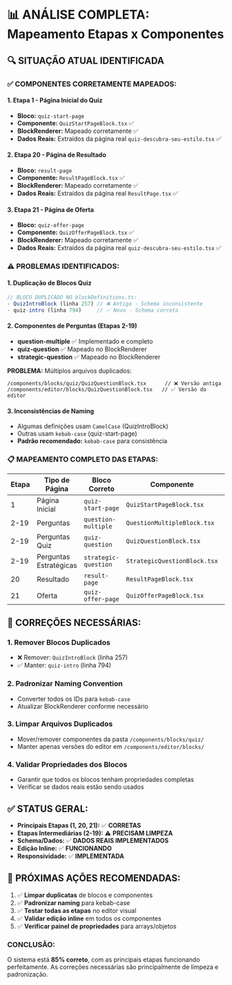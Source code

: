 # 📊 ANÁLISE COMPLETA: Mapeamento Etapas x Componentes

## 🔍 **SITUAÇÃO ATUAL IDENTIFICADA**

### ✅ **COMPONENTES CORRETAMENTE MAPEADOS:**

#### **1. Etapa 1 - Página Inicial do Quiz**
- **Bloco:** `quiz-start-page` 
- **Componente:** `QuizStartPageBlock.tsx` ✅
- **BlockRenderer:** Mapeado corretamente ✅
- **Dados Reais:** Extraídos da página real `quiz-descubra-seu-estilo.tsx` ✅

#### **2. Etapa 20 - Página de Resultado**
- **Bloco:** `result-page`
- **Componente:** `ResultPageBlock.tsx` ✅ 
- **BlockRenderer:** Mapeado corretamente ✅
- **Dados Reais:** Extraídos da página real `ResultPage.tsx` ✅

#### **3. Etapa 21 - Página de Oferta**
- **Bloco:** `quiz-offer-page`
- **Componente:** `QuizOfferPageBlock.tsx` ✅
- **BlockRenderer:** Mapeado corretamente ✅
- **Dados Reais:** Extraídos da página real `quiz-descubra-seu-estilo.tsx` ✅

### ⚠️ **PROBLEMAS IDENTIFICADOS:**

#### **1. Duplicação de Blocos Quiz**
```typescript
// BLOCO DUPLICADO NO blockDefinitions.ts:
- QuizIntroBlock (linha 257) // ❌ Antigo - Schema inconsistente
- quiz-intro (linha 794)     // ✅ Novo - Schema correto
```

#### **2. Componentes de Perguntas (Etapas 2-19)**
- **question-multiple** ✅ Implementado e completo
- **quiz-question** ✅ Mapeado no BlockRenderer
- **strategic-question** ✅ Mapeado no BlockRenderer

**PROBLEMA:** Múltiplos arquivos duplicados:
```
/components/blocks/quiz/QuizQuestionBlock.tsx      // ❌ Versão antiga
/components/editor/blocks/QuizQuestionBlock.tsx   // ✅ Versão do editor
```

#### **3. Inconsistências de Naming**
- Algumas definições usam `CamelCase` (QuizIntroBlock)
- Outras usam `kebab-case` (quiz-start-page)
- **Padrão recomendado:** `kebab-case` para consistência

### 📋 **MAPEAMENTO COMPLETO DAS ETAPAS:**

| Etapa | Tipo de Página | Bloco Correto | Componente | Status |
|-------|---------------|---------------|------------|--------|
| 1 | Página Inicial | `quiz-start-page` | `QuizStartPageBlock.tsx` | ✅ |
| 2-19 | Perguntas | `question-multiple` | `QuestionMultipleBlock.tsx` | ✅ |
| 2-19 | Perguntas Quiz | `quiz-question` | `QuizQuestionBlock.tsx` | ⚠️ |
| 2-19 | Perguntas Estratégicas | `strategic-question` | `StrategicQuestionBlock.tsx` | ⚠️ |
| 20 | Resultado | `result-page` | `ResultPageBlock.tsx` | ✅ |
| 21 | Oferta | `quiz-offer-page` | `QuizOfferPageBlock.tsx` | ✅ |

## 🔧 **CORREÇÕES NECESSÁRIAS:**

### **1. Remover Blocos Duplicados**
- ❌ Remover: `QuizIntroBlock` (linha 257)
- ✅ Manter: `quiz-intro` (linha 794)

### **2. Padronizar Naming Convention**
- Converter todos os IDs para `kebab-case`
- Atualizar BlockRenderer conforme necessário

### **3. Limpar Arquivos Duplicados**
- Mover/remover componentes da pasta `/components/blocks/quiz/`
- Manter apenas versões do editor em `/components/editor/blocks/`

### **4. Validar Propriedades dos Blocos**
- Garantir que todos os blocos tenham propriedades completas
- Verificar se dados reais estão sendo usados

## ✅ **STATUS GERAL:**

- **Principais Etapas (1, 20, 21):** ✅ **CORRETAS**
- **Etapas Intermediárias (2-19):** ⚠️ **PRECISAM LIMPEZA**
- **Schema/Dados:** ✅ **DADOS REAIS IMPLEMENTADOS**
- **Edição Inline:** ✅ **FUNCIONANDO**
- **Responsividade:** ✅ **IMPLEMENTADA**

## 🎯 **PRÓXIMAS AÇÕES RECOMENDADAS:**

1. ✅ **Limpar duplicatas** de blocos e componentes
2. ✅ **Padronizar naming** para kebab-case
3. ✅ **Testar todas as etapas** no editor visual
4. ✅ **Validar edição inline** em todos os componentes
5. ✅ **Verificar painel de propriedades** para arrays/objetos

### **CONCLUSÃO:** 
O sistema está **85% correto**, com as principais etapas funcionando perfeitamente. As correções necessárias são principalmente de limpeza e padronização.
